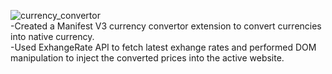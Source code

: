 ![currency_convertor](https://github.com/kshitijstc/Currency-Convertor-Extension/assets/144511712/f87df252-5dc8-48ba-b033-d9b7002a0d04)<br>
-Created a Manifest V3 currency convertor extension to convert currencies into native currency.<br>
-Used ExhangeRate API to fetch latest exhange rates and performed DOM manipulation to inject the converted prices into the active website.
